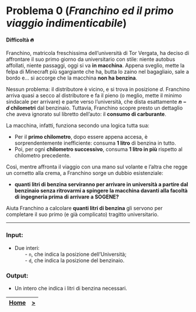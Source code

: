 # Problema 0 (*Franchino ed il primo viaggio indimenticabile*)
#### Difficoltà 🔥

Franchino, matricola freschissima dell’università di Tor Vergata, ha deciso di affrontare il suo primo giorno da universitario con stile: niente autobus affollati, niente passaggi, oggi si va **in macchina**. Appena sveglio, mette la felpa di Minecraft più sgargiante che ha, butta lo zaino nel bagagliaio, sale a bordo e... si accorge che la macchina **non ha benzina**.

Nessun problema: il distributore è vicino, e si trova in posizione $d‌$. Franchino arriva quasi a secco al distributore e fa il pieno (o meglio, mette il minimo sindacale per arrivare) e parte verso l’università, che dista esattamente **$n−d$ chilometri** dal benzinaio. Tuttavia, Franchino scopre presto un dettaglio che aveva ignorato sul libretto dell’auto: il **consumo di carburante**.

La macchina, infatti, funziona secondo una logica tutta sua:

- Per il **primo chilometro**, dopo essere appena accesa, è sorprendentemente inefficiente: consuma **1 litro** di benzina in tutto.
- Poi, per ogni **chilometro successivo**, consuma **1 litro in più** rispetto al chilometro precedente.

Così, mentre affronta il viaggio con una mano sul volante e l’altra che regge un cornetto alla crema, a Franchino sorge un dubbio esistenziale:

- **quanti litri di benzina serviranno per arrivare in università a partire dal benzinaio senza ritrovarmi a spingere la macchina davanti alla facoltà di ingegneria prima di arrivare a SOGENE?**

Aiuta Franchino a calcolare **quanti litri di benzina** gli servono per completare il suo primo (e già complicato) tragitto universitario.

---

### **Input**:

- Due interi:  
      - `n​`, che indica la posizione dell’Università;  
      - `d‍`, che indica la posizione del benzinaio.
    

### **Output**:

- Un intero che indica i litri di benzina necessari.

| [**Home**](../../README.md) | [**>**](../01/README.md) |
| :-------------------------: | :----------------------: |
